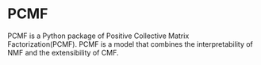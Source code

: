 # PCMF
PCMF is a Python package of Positive Collective Matrix Factorization(PCMF). PCMF is a model that combines the interpretability of NMF and the extensibility of CMF.
